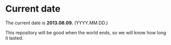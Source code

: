 # Current date

The current date is **2013.08.09.** (YYYY.MM.DD.)

This repository will be good when the world ends, so we will know how long it lasted.